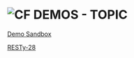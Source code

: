 ![CF](http://i.imgur.com/7v5ASc8.png) DEMOS - TOPIC
===================================================

[Demo Sandbox](https://codesandbox.io/s/p7jomzyx07)

[RESTy-28](https://codesandbox.io/s/kx79lz6pz7)


